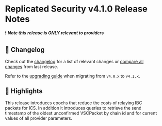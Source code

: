 # Replicated Security v4.1.0  Release Notes

<!--
  Please indicate whether this release is relevant to consumers or providers.
-->
❗ ***Note this release is ONLY relevant to providers***

## 📝 Changelog
Check out the [changelog](https://github.com/cosmos/interchain-security/blob/v4.1.0/CHANGELOG.md) for a list of relevant changes or [compare all changes](https://github.com/cosmos/interchain-security/compare/v4.0.0...v4.1.0) from last release.

<!-- Add the following line for major releases -->
Refer to the [upgrading guide](https://github.com/cosmos/interchain-security/blob/release/v4.1.x/UPGRADING.md) when migrating from `v4.0.x` to `v4.1.x`.

## 🚀 Highlights
This release introduces epochs that reduce the costs of relaying IBC packets for ICS.
In addition it introduces queries to retrieve the send timestamp of the oldest unconfirmed VSCPacket by chain id and
for current values of all provider parameters.

